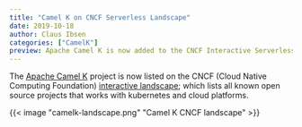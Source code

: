 ```yaml
---
title: "Camel K on CNCF Serverless Landscape"
date: 2019-10-18
author: Claus Ibsen
categories: ["CamelK"]
preview: Apache Camel K is now added to the CNCF Interactive Serverless Landscape
---
```


The [Apache Camel K](https://camel.apache.org/projects/camel-k/) project is now listed on the CNCF (Cloud Native Computing Foundation) [interactive landscape](https://landscape.cncf.io/format=serverless&zoom=150); which lists all known open source projects that works with kubernetes and cloud platforms. 

{{< image "camelk-landscape.png" "Camel K CNCF landscape" >}}

